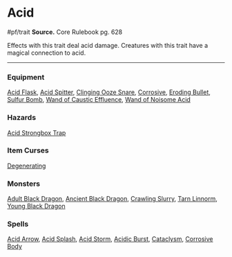 # Acid
#pf/trait
**Source.** Core Rulebook pg. 628

Effects with this trait deal acid damage. Creatures with this trait have a magical connection to acid.

---

### Equipment
[Acid Flask](Acid%20Flask), [Acid Spitter](Acid%20Spitter), [Clinging Ooze Snare](Clinging%20Ooze%20Snare), [Corrosive](../Items/Runes/Weapon%20Property%20Runes/Corrosive.md), [Eroding Bullet](Eroding%20Bullet), [Sulfur Bomb](Sulfur%20Bomb), [Wand of Caustic Effluence](Wand%20of%20Caustic%20Effluence), [Wand of Noisome Acid](Wand%20of%20Noisome%20Acid)

### Hazards
[Acid Strongbox Trap](Acid%20Strongbox%20Trap)

### Item Curses
[Degenerating](Degenerating)

### Monsters
[Adult Black Dragon](Adult%20Black%20Dragon), [Ancient Black Dragon](Ancient%20Black%20Dragon), [Crawling Slurry](Crawling%20Slurry), [Tarn Linnorm](Tarn%20Linnorm), [Young Black Dragon](Young%20Black%20Dragon)

### Spells
[Acid Arrow](../Magic/Spells/Level%202/Acid%20Arrow.md), [Acid Splash](../Magic/Spells/Cantrips/Acid%20Splash.md), [Acid Storm](../Magic/Spells/Level%205/Acid%20Storm.md), [Acidic Burst](../Magic/Spells/Level%201/Acidic%20Burst.md), [Cataclysm](../Magic/Spells/Level%2010/Cataclysm.md), [Corrosive Body](../Magic/Spells/Level%207/Corrosive%20Body.md)